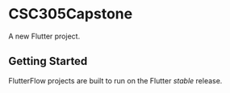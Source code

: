 # CSC305Capstone

A new Flutter project.

## Getting Started

FlutterFlow projects are built to run on the Flutter _stable_ release.
